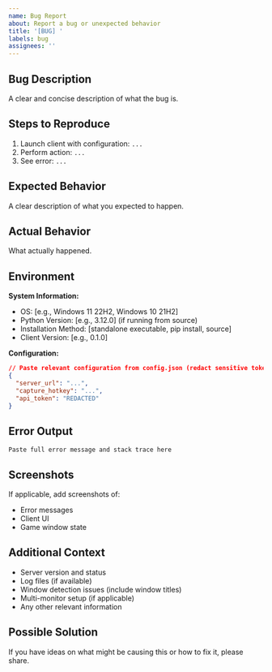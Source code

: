 ```yaml
---
name: Bug Report
about: Report a bug or unexpected behavior
title: '[BUG] '
labels: bug
assignees: ''
---
```


## Bug Description

A clear and concise description of what the bug is.

## Steps to Reproduce

1. Launch client with configuration: `...`
2. Perform action: `...`
3. See error: `...`

## Expected Behavior

A clear description of what you expected to happen.

## Actual Behavior

What actually happened.

## Environment

**System Information:**
- OS: [e.g., Windows 11 22H2, Windows 10 21H2]
- Python Version: [e.g., 3.12.0] (if running from source)
- Installation Method: [standalone executable, pip install, source]
- Client Version: [e.g., 0.1.0]

**Configuration:**
```json
// Paste relevant configuration from config.json (redact sensitive tokens)
{
  "server_url": "...",
  "capture_hotkey": "...",
  "api_token": "REDACTED"
}
```

## Error Output

```
Paste full error message and stack trace here
```

## Screenshots

If applicable, add screenshots of:
- Error messages
- Client UI
- Game window state

## Additional Context

- Server version and status
- Log files (if available)
- Window detection issues (include window titles)
- Multi-monitor setup (if applicable)
- Any other relevant information

## Possible Solution

If you have ideas on what might be causing this or how to fix it, please share.
